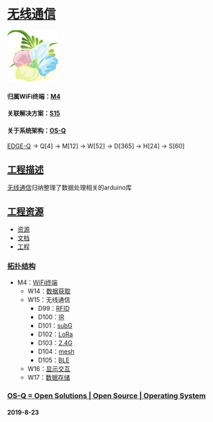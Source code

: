 ﻿# [无线通信](https://github.com/OS-Q/W15)

[![sites](OS-Q/OS-Q.png)](http://www.OS-Q.com)

#### 归属WiFi终端：[M4](https://github.com/OS-Q/M4)
#### 关联解决方案：[S15](https://github.com/OS-Q/S15)
#### 关于系统架构：[OS-Q](https://github.com/OS-Q/OS-Q)

[EDGE-Q](https://github.com/OS-Q/EDGE-Q) -> Q[4] -> M[12] -> W[52] -> D[365] -> H[24] -> S[60]

## [工程描述](https://github.com/OS-Q/W15/wiki)

[无线通信](https://github.com/OS-Q/W15)归纳整理了数据处理相关的arduino库

## [工程资源](https://github.com/OS-Q/W15)

* [资源](src/)
* [文档](docs/)
* [工程](project/)

### [拓扑结构](https://github.com/OS-Q/W15)

* M4：[WiFi终端](https://github.com/OS-Q/M4)
	* W14：[数据获取](https://github.com/OS-Q/W14)
	* W15：无线通信
		* D99：[RFID](https://github.com/OS-Q/D99)
		* D100：[IR](https://github.com/OS-Q/D100)
		* D101：[subG](https://github.com/OS-Q/D101)
		* D102：[LoRa](https://github.com/OS-Q/D102)
		* D103：[2.4G](https://github.com/OS-Q/D103)
		* D104：[mesh](https://github.com/OS-Q/D104)
		* D105：[BLE](https://github.com/OS-Q/D105)
	* W16：[显示交互](https://github.com/OS-Q/W16)
	* W17：[数据存储](https://github.com/OS-Q/W17)

### [OS-Q = Open Solutions | Open Source |  Operating System ](http://www.OS-Q.com/W15)
####  2019-8-23